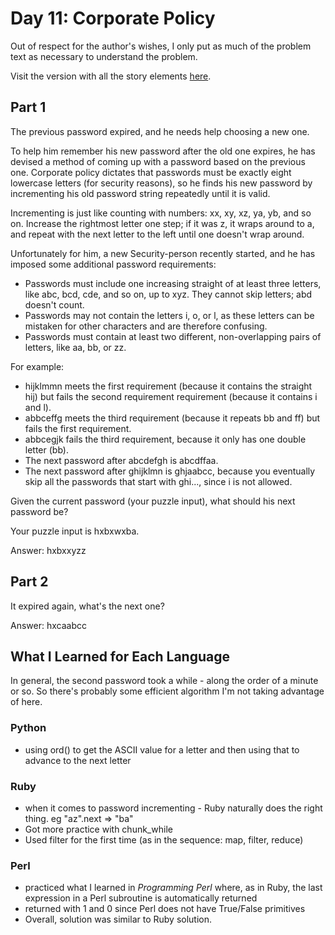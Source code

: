 # Day 11: Corporate Policy

Out of respect for the author's wishes, I only put as much of the problem text as necessary to understand the problem.

Visit the version with all the story elements [here](https://adventofcode.com/2015/day/11).

## Part 1

The previous password expired, and he needs help choosing a new one.

To help him remember his new password after the old one expires, he has devised a method of coming up with a password based on the previous one. Corporate policy dictates that passwords must be exactly eight lowercase letters (for security reasons), so he finds his new password by incrementing his old password string repeatedly until it is valid.

Incrementing is just like counting with numbers: xx, xy, xz, ya, yb, and so on. Increase the rightmost letter one step; if it was z, it wraps around to a, and repeat with the next letter to the left until one doesn't wrap around.

Unfortunately for him, a new Security-person recently started, and he has imposed some additional password requirements:

- Passwords must include one increasing straight of at least three letters, like abc, bcd, cde, and so on, up to xyz. They cannot skip letters; abd doesn't count.
- Passwords may not contain the letters i, o, or l, as these letters can be mistaken for other characters and are therefore confusing.
- Passwords must contain at least two different, non-overlapping pairs of letters, like aa, bb, or zz.

For example:

- hijklmmn meets the first requirement (because it contains the straight hij) but fails the second requirement requirement (because it contains i and l).
- abbceffg meets the third requirement (because it repeats bb and ff) but fails the first requirement.
- abbcegjk fails the third requirement, because it only has one double letter (bb).
- The next password after abcdefgh is abcdffaa.
- The next password after ghijklmn is ghjaabcc, because you eventually skip all the passwords that start with ghi..., since i is not allowed.

Given the current password (your puzzle input), what should his next password be?

Your puzzle input is hxbxwxba.

Answer: hxbxxyzz

## Part 2

It expired again, what's the next one?

Answer: hxcaabcc

## What I Learned for Each Language

In general, the second password took a while - along the order of a minute or so. So there's probably some efficient algorithm I'm not taking advantage of here.

### Python
- using ord() to get the ASCII value for a letter and then using that to advance to the next letter

### Ruby
- when it comes to password incrementing - Ruby naturally does the right thing. eg "az".next => "ba"
- Got more practice with chunk_while
- Used filter for the first time (as in the sequence: map, filter, reduce)
### Perl
- practiced what I learned in _Programming Perl_ where, as in Ruby, the last expression in a Perl subroutine is automatically returned
- returned with 1 and 0 since Perl does not have True/False primitives
- Overall, solution was similar to Ruby solution.
